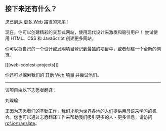 ## 接下来还有什么？

您已到达 [更多 Web](https://projects.raspberrypi.org/zh-CN/pathways/more-web) 路径的末尾！

现在，你可以创建精彩的交互式网站，使用现代设计来激发和吸引用户！ 尝试使用 HTML、CSS 和 JavaScript 创建更多网站。

你可以将自己的一个设计或发明项目登记到最酷的项目中，或者创建一个全新的网页。

[[[web-coolest-projects]]]

你还可以探索我们的 [其他 Web 项目](https://projects.raspberrypi.org/zh-CN/projects?software%5B%5D=html-css-javascript) 并尝试他们。

***

该项目由以下志愿者翻译：

刘璨瑜

正因为志愿者们的辛勤工作，我们才能为世界各地的人们提供用母语来学习的机会。您也可以通过志愿翻译工作来帮助我们吸引更多的人 - 更多信息，请访问[rpf.io/translate](https://rpf.io/translate)。
